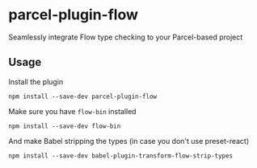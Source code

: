 # parcel-plugin-flow

Seamlessly integrate Flow type checking to your Parcel-based project

## Usage

Install the plugin

    npm install --save-dev parcel-plugin-flow

Make sure you have `flow-bin` installed

    npm install --save-dev flow-bin

And make Babel stripping the types (in case you don't use preset-react)

    npm install --save-dev babel-plugin-transform-flow-strip-types
